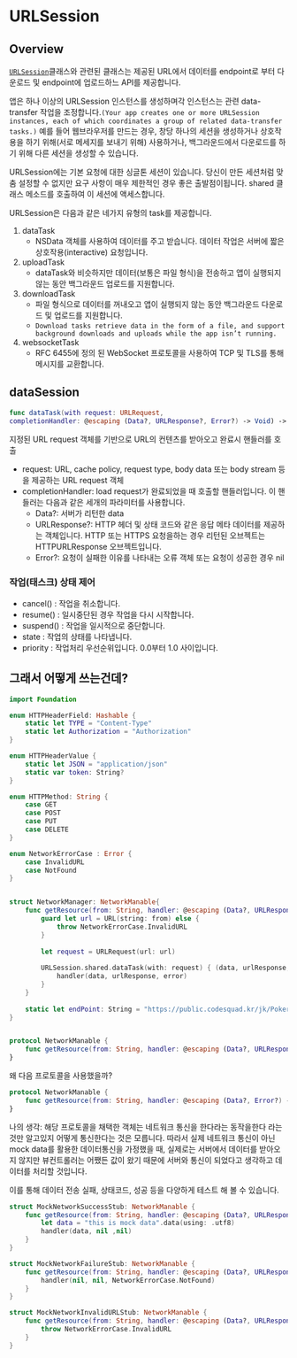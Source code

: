 # URLSession

## Overview

 [`URLSession`](https://developer.apple.com/documentation/foundation/urlsession)클래스와 관련된 클래스는 제공된 URL에서 데이터를 endpoint로 부터 다운로드 및 endpoint에 업로드하느 API를 제공합니다. 

앱은 하나 이상의 URLSession 인스턴스를 생성하며각 인스턴스는 관련 data-transfer 작업을 조정합니다.`(Your app creates one or more URLSession instances, each of which coordinates a group of related data-transfer tasks.)` 예를 들어 웹브라우저를 만드는 경우, 창당 하나의 세션을 생성하거나 상호작용을 하기 위해(서로 메세지를 보내기 위해) 사용하거나, 백그라운드에서 다운로드를 하기 위해 다른 세션을 생성할 수 있습니다.

URLSession에는 기본 요청에 대한 싱글톤 세션이 있습니다. 당신이 만든 세션처럼 맞춤 설정할 수 없지만 요구 사항이 매우 제한적인 경우 좋은 출발점이됩니다. shared 클래스 메소드를 호출하여 이 세션에 액세스합니다.

URLSession은 다음과 같은 네가지 유형의 task를 제공합니다.

1. dataTask
   * NSData 객체를 사용하여 데이터를 주고 받습니다. 데이터 작업은 서버에 짧은 상호작용(interactive) 요청입니다.
2. uploadTask
   * dataTask와 비슷하지만 데이터(보통은 파일 형식)을 전송하고 앱이 실행되지 않는 동안 백그라운드 업로드를 지원합니다.
3. downloadTask
   * 파일 형식으로 데이터를 꺼내오고 앱이 실행되지 않는 동안 백그라운드 다운로드 및 업로드를 지원합니다.
   * `Download tasks retrieve data in the form of a file, and support background downloads and uploads while the app isn’t running.`
4. websocketTask
   * RFC 6455에 정의 된 WebSocket 프로토콜을 사용하여 TCP 및 TLS를 통해 메시지를 교환합니다.

## dataSession

```swift
func dataTask(with request: URLRequest, 
completionHandler: @escaping (Data?, URLResponse?, Error?) -> Void) -> URLSessionDataTask
```

지정된 URL request 객체를 기반으로 URL의 컨텐츠를 받아오고 완료시 핸들러를 호출

* request:  URL, cache policy, request type, body data 또는 body stream 등을 제공하는 URL request 객체
* completionHandler: load request가 완료되었을 때 호출할 핸들러입니다. 이 핸들러는 다음과 같은 세개의 파라미터를 사용합니다.
  * Data?: 서버가 리턴한 data
  * URLResponse?: HTTP 헤더 및 상태 코드와 같은 응답 메타 데이터를 제공하는 객체입니다. HTTP 또는 HTTPS 요청을하는 경우 리턴된 오브젝트는 HTTPURLResponse 오브젝트입니다.
  * Error?: 요청이 실패한 이유를 나타내는 오류 객체 또는 요청이 성공한 경우 nil

### 작업(태스크) 상태 제어

- cancel() : 작업을 취소합니다.
- resume() : 일시중단된 경우 작업을 다시 시작합니다.
- suspend() : 작업을 일시적으로 중단합니다.
- state : 작업의 상태를 나타냅니다.
- priority : 작업처리 우선순위입니다. 0.0부터 1.0 사이입니다.



## 그래서 어떻게 쓰는건데?

```swift
import Foundation

enum HTTPHeaderField: Hashable {
    static let TYPE = "Content-Type"
    static let Authorization = "Authorization"
}

enum HTTPHeaderValue {
    static let JSON = "application/json"
    static var token: String?
}

enum HTTPMethod: String {
    case GET
    case POST
    case PUT
    case DELETE
}

enum NetworkErrorCase : Error {
    case InvalidURL
    case NotFound
}


struct NetworkManager: NetworkManable{
    func getResource(from: String, handler: @escaping (Data?, URLResponse?, Error?) -> ()) throws {
        guard let url = URL(string: from) else {
            throw NetworkErrorCase.InvalidURL
        }
        
        let request = URLRequest(url: url)
        
        URLSession.shared.dataTask(with: request) { (data, urlResponse, error) in
            handler(data, urlResponse, error)
        }
    }
    
    static let endPoint: String = "https://public.codesquad.kr/jk/PokerPlayer.json"
}


protocol NetworkManable {
    func getResource(from: String, handler: @escaping (Data?, URLResponse?, Error?) -> ()) throws
}
```

왜 다음 프로토콜을 사용했을까?

``` swift
protocol NetworkManable {
    func getResource(from: String, handler: @escaping (Data?, Error?) -> ()) throws
}
```



나의 생각: 해당 프로토콜을 채택한 객체는 네트워크 통신을 한다라는 동작을한다 라는 것만 알고있지 어떻게 통신한다는 것은 모릅니다. 따라서 실제 네트워크 통신이 아닌 mock data를 활용한 데이터통신을 가정했을 때, 실제로는 서버에서 데이터를 받아오지 않지만 뷰컨트롤러는 어쨌든 값이 왔기 때문에 서버와 통신이 되었다고 생각하고 데이터를 처리할 것입니다. 

이를 통해 데이터 전송 실패, 상태코드, 성공 등을 다양하게 테스트 해 볼 수 있습니다.

``` swift
struct MockNetworkSuccessStub: NetworkManable {
    func getResource(from: String, handler: @escaping (Data?, URLResponse?, Error?) -> ()) throws {
        let data = "this is mock data".data(using: .utf8)
        handler(data, nil ,nil)
    }
}

struct MockNetworkFailureStub: NetworkManable {
    func getResource(from: String, handler: @escaping (Data?, URLResponse?, Error?) -> ()) throws {
        handler(nil, nil, NetworkErrorCase.NotFound)
    }
}

struct MockNetworkInvalidURLStub: NetworkManable {
    func getResource(from: String, handler: @escaping (Data?, URLResponse?, Error?) -> ()) throws {
        throw NetworkErrorCase.InvalidURL
    }
}
```

